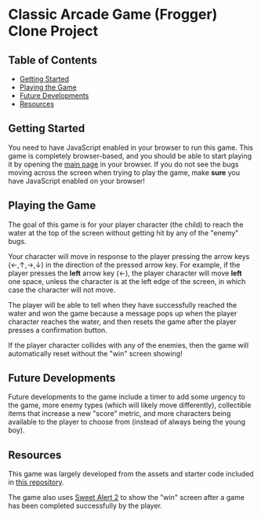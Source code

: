 # Classic Arcade Game (Frogger) Clone Project

## Table of Contents

- [Getting Started](#Getting-Started)
- [Playing the Game](#Playing-the-Game)
- [Future Developments](#Future-Developments)
- [Resources](#Resources)



## Getting Started

You need to have JavaScript enabled in your browser to run this game. This game
is completely browser-based, and you should be able to start playing it by
opening the [main page](index.html) in your browser. If you do not see the
bugs moving across the screen when trying to play the game, make **sure** you
have JavaScript enabled on your browser!

## Playing the Game

The goal of this game is for your player character (the child) to reach the
water at the top of the screen without getting hit by any of the "enemy" bugs.

Your character will move in response to the player pressing the arrow keys
(←,↑,→,↓) in the direction of the pressed arrow key. For example, if the player
presses the **left** arrow key (←), the player character will move **left**
one space, unless the character is at the left edge of the screen, in which
case the character will not move.

The player will be able to tell when they have successfully reached the water
and won the game because a message pops up when the player character reaches
the water, and then resets the game after the player presses a confirmation
button.

If the player character collides with any of the enemies, then the game will
automatically reset without the "win" screen showing!

## Future Developments

Future developments to the game include a timer to add some urgency to the
game, more enemy types (which will likely move differently), collectible items
that increase a new "score" metric, and more characters being available to the
player to choose from (instead of always being the young boy).

## Resources

This game was largely developed from the assets and starter code included in
[this repository](https://github.com/udacity/frontend-nanodegree-arcade-game).

The game also uses [Sweet Alert 2](https://sweetalert2.github.io/) to show the
"win" screen after a game has been completed successfully by the player.

